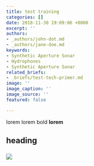 ```yaml
---
title: test training
categories: []
date: 2018-11-30 19:09:06 +0000
excerpt: ''
authors:
- _authors/john-dot.md
- _authors/jane-doe.md
keywords:
- Synthetic Aperture Sonar
- Hydrophones
- Synthetic Aperture Sonar
related_briefs:
- _briefs/test-tech-primer.md
image: ''
image_caption: ''
image_source: ''
featured: false

---
```

lorem lorem <define>bold</define>  **lorem** 

## heading

### 

![](https://res.cloudinary.com/csisideaslab/image/upload/v1542205462/on-the-radar/header-sample.jpg)